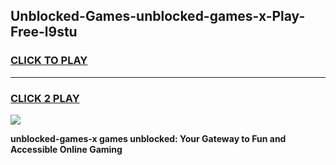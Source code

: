 
## Unblocked-Games-unblocked-games-x-Play-Free-l9stu
<h3>
<a href="https://premium76.site?title=unblocked-games-x&ref=18A1">CLICK TO PLAY</a></h3>
<hr>

<h3>
<a href="https://premium76.site?title=unblocked-games-x&ref=18A1">CLICK 2 PLAY</a>
  
</h3>

<a href="https://premium76.site?title=unblocked-games-x&ref=18A1"><img src="https://clearcache.store/games.png"></a>


**unblocked-games-x games unblocked: Your Gateway to Fun and Accessible Online Gaming**
